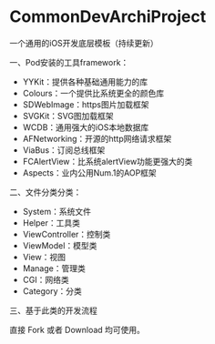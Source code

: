 # CommonDevArchiProject

一个通用的iOS开发底层模板（持续更新）

一、Pod安装的工具framework：

- YYKit：提供各种基础通用能力的库
- Colours：一个提供比系统更全的颜色库
- SDWebImage：https图片加载框架
- SVGKit：SVG图加载框架
- WCDB：通用强大的iOS本地数据库
- AFNetworking：开源的http网络请求框架
- ViaBus：订阅总线框架
- FCAlertView：比系统alertView功能更强大的类
- Aspects：业内公用Num.1的AOP框架

二、文件分类分类：

- System：系统文件
- Helper：工具类
- ViewController：控制类
- ViewModel：模型类
- View：视图
- Manage：管理类
- CGI：网络类
- Category：分类

三、基于此类的开发流程

直接 Fork 或者 Download 均可使用。

